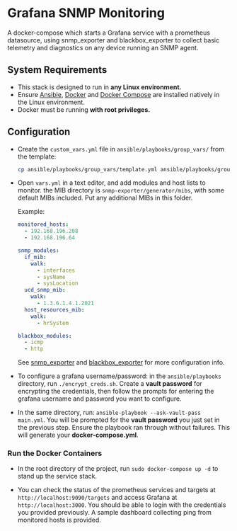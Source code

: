 # Grafana SNMP Monitoring

A docker-compose which starts a Grafana service with a prometheus datasource, using snmp_exporter and blackbox_exporter to collect basic telemetry and diagnostics on any device running an SNMP agent.

## System Requirements

- This stack is designed to run in **any Linux environment.**
- Ensure [Ansible](https://docs.ansible.com/ansible/latest/installation_guide/intro_installation.html), [Docker](https://docs.docker.com/engine/install/) and [Docker Compose](https://docs.docker.com/compose/install/) are installed natively in the Linux environment.
- Docker must be running **with root privileges.**

## Configuration

- Create the `custom_vars.yml` file in `ansible/playbooks/group_vars/` from the template:

  ``` BASH
  cp ansible/playbooks/group_vars/template.yml ansible/playbooks/group_vars/vars.yml
  ```

- Open `vars.yml` in a text editor, and add modules and host lists to monitor. the MIB directory is `snmp-exporter/generator/mibs`, with some default MIBs included. Put any additional MIBs in this folder.

  Example:

  ```YAML
  monitored_hosts: 
    - 192.168.196.208
    - 192.168.196.64

  snmp_modules:
    if_mib:
      walk:
        - interfaces
        - sysName
        - sysLocation
    ucd_snmp_mib:
      walk:
        - 1.3.6.1.4.1.2021
    host_resources_mib:
      walk:
        - hrSystem

  blackbox_modules:
    - icmp
    - http
  ```

  See [snmp_exporter](https://github.com/prometheus/snmp_exporter/tree/main?tab=readme-ov-file#prometheus-configuration) and [blackbox_exporter](https://github.com/prometheus/blackbox_exporter?tab=readme-ov-file#prometheus-configuration) for more configuration info.

- To configure a grafana username/password: in the `ansible/playbooks` directory, run `./encrypt_creds.sh`. Create a **vault password** for encrypting the credentials, then follow the prompts for entering the grafana username and password you want to configure.

- In the same directory, run: `ansible-playbook --ask-vault-pass main.yml`. You will be prompted for the **vault password** you just set in the previous step. Ensure the playbook ran through without failures. This will generate your **docker-compose.yml**.

### Run the Docker Containers

- In the root directory of the project, run `sudo docker-compose up -d` to stand up the service stack.

- You can check the status of the prometheus services and targets at `http://localhost:9090/targets` and access Grafana at `http://localhost:3000`. You should be able to login with the credentials you provided previously. A sample dashboard collecting ping from monitored hosts is provided.
